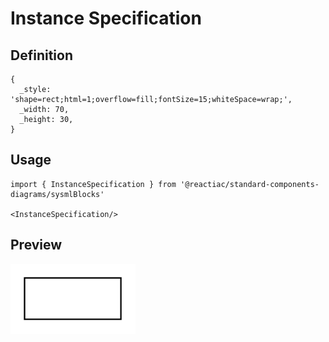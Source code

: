 # Instance Specification

## Definition

```
{
  _style: 'shape=rect;html=1;overflow=fill;fontSize=15;whiteSpace=wrap;',
  _width: 70,
  _height: 30,
}
```

## Usage

```
import { InstanceSpecification } from '@reactiac/standard-components-diagrams/sysmlBlocks'

<InstanceSpecification/>
```

## Preview

<img src="./instance-specification.png" width="200"/>
